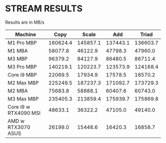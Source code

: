 # STREAM RESULTS

Results are in MB/s

| Machine                  | Copy     | Scale    | Add      | Triad    |
|--------------------------|----------|----------|----------|----------|
| M1 Pro MBP               | 160624.4 | 145857.1 | 137443.1 | 136603.7 |
| M1 MBA                   | 58077.8  | 46122.9  | 47798.3  | 47960.0  |
| M3 MBP                   | 96379.2  | 84127.9  | 86480.5  | 86711.4  |
| M3 Pro MBP               | 140219.1 | 120223.7 | 123573.9 | 124168.4 |
| Core i9 MBP              | 22069.5  | 17934.9  | 17578.5  | 18570.2  |
| M2 Max MBP               | 225249.5 | 187237.3 | 171092.7 | 173729.3 |
| M2 MBA                   | 75683.8  | 58888.1  | 60407.6  | 60743.0  |
| M3 Max MBP               | 235405.3 | 213859.4 | 175939.7 | 175869.8 |
| Core i9 w RTX4090 MSI    | 48633.1  | 36322.2  | 47105.0  | 49140.0  |
| AMD w RTX3070 ASUS       | 26199.0  | 15448.6  | 16420.3  | 16858.7  |
